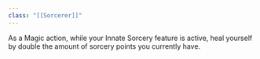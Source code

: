 ```yaml
---
class: "[[Sorcerer]]"
---
```

As a Magic action, while your Innate Sorcery feature is active, heal yourself by double the amount of sorcery points you currently have.